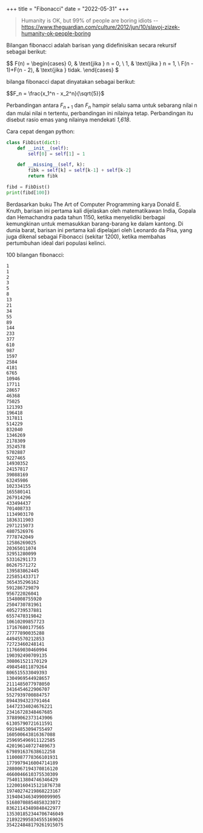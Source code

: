 +++
title     = "Fibonacci"
date      = "2022-05-31"
+++


> Humanity is OK, but 99% of people are boring idiots
> -- https://www.theguardian.com/culture/2012/jun/10/slavoj-zizek-humanity-ok-people-boring

Bilangan fibonacci adalah barisan yang didefinisikan secara rekursif sebagai berikut:

$$
F(n) =
  \begin{cases}
    0, & \text{jika } n = 0, \\
    1, & \text{jika } n = 1, \\
    F(n - 1)+F(n - 2), & \text{jika } tidak.
  \end{cases}
$

bilanga fibonacci dapat dinyatakan sebagai berikut:

$$F_n = \frac{x_1^n - x_2^n}{\sqrt{5}}$

Perbandingan antara $F_{n+1}$ dan $F_{n}$ hampir selalu sama untuk sebarang nilai n dan mulai nilai n tertentu,
perbandingan ini nilainya tetap. Perbandingan itu disebut rasio emas yang nilainya mendekati _1,618_.

Cara cepat dengan python:

```python
class FibDist(dict):
    def __init__(self):
        self[0] = self[1] = 1

    def __missing__(self, k):
        fibk = self[k] = self[k-1] + self[k-2]
        return fibk

fibd = FibDist()
print(fibd[100])
```

Berdasarkan buku The Art of Computer Programming karya Donald E. Knuth, barisan ini pertama kali dijelaskan oleh
matematikawan India, Gopala dan Hemachandra pada tahun 1150, ketika menyelidiki berbagai kemungkinan untuk memasukkan
barang-barang ke dalam kantong. Di dunia barat, barisan ini pertama kali dipelajari oleh Leonardo da Pisa, yang juga
dikenal sebagai Fibonacci (sekitar 1200), ketika membahas pertumbuhan ideal dari populasi kelinci.

100 bilangan fibonacci:

```bash
1
1
2
3
5
8
13
21
34
55
89
144
233
377
610
987
1597
2584
4181
6765
10946
17711
28657
46368
75025
121393
196418
317811
514229
832040
1346269
2178309
3524578
5702887
9227465
14930352
24157817
39088169
63245986
102334155
165580141
267914296
433494437
701408733
1134903170
1836311903
2971215073
4807526976
7778742049
12586269025
20365011074
32951280099
53316291173
86267571272
139583862445
225851433717
365435296162
591286729879
956722026041
1548008755920
2504730781961
4052739537881
6557470319842
10610209857723
17167680177565
27777890035288
44945570212853
72723460248141
117669030460994
190392490709135
308061521170129
498454011879264
806515533049393
1304969544928657
2111485077978050
3416454622906707
5527939700884757
8944394323791464
14472334024676221
23416728348467685
37889062373143906
61305790721611591
99194853094755497
160500643816367088
259695496911122585
420196140727489673
679891637638612258
1100087778366101931
1779979416004714189
2880067194370816120
4660046610375530309
7540113804746346429
12200160415121876738
19740274219868223167
31940434634990099905
51680708854858323072
83621143489848422977
135301852344706746049
218922995834555169026
354224848179261915075
```